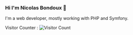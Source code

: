 ### Hi I'm Nicolas Bondoux 👋

<!-- **Nsbx/Nsbx** is a ✨ _special_ ✨ repository because its `README.md` (this file) appears on your GitHub profile. -->

I'm a web developer, mostly working with PHP and Symfony.

Visitor Counter :
![Visitor Count](https://visitor-badge.laobi.icu/badge?page_id=nsbx.nsbx)
